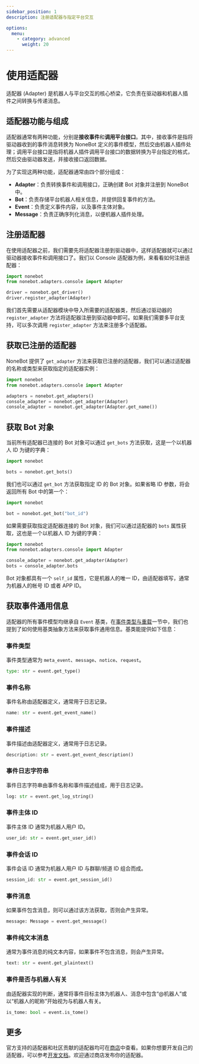 ```yaml
---
sidebar_position: 1
description: 注册适配器与指定平台交互

options:
  menu:
    - category: advanced
      weight: 20
---
```


# 使用适配器

适配器 (Adapter) 是机器人与平台交互的核心桥梁，它负责在驱动器和机器人插件之间转换与传递消息。

## 适配器功能与组成

适配器通常有两种功能，分别是**接收事件**和**调用平台接口**。其中，接收事件是指将驱动器收到的事件消息转换为 NoneBot 定义的事件模型，然后交由机器人插件处理；调用平台接口是指将机器人插件调用平台接口的数据转换为平台指定的格式，然后交由驱动器发送，并接收接口返回数据。

为了实现这两种功能，适配器通常由四个部分组成：

- **Adapter**：负责转换事件和调用接口，正确创建 Bot 对象并注册到 NoneBot 中。
- **Bot**：负责存储平台机器人相关信息，并提供回复事件的方法。
- **Event**：负责定义事件内容，以及事件主体对象。
- **Message**：负责正确序列化消息，以便机器人插件处理。

## 注册适配器

在使用适配器之前，我们需要先将适配器注册到驱动器中，这样适配器就可以通过驱动器接收事件和调用接口了。我们以 Console 适配器为例，来看看如何注册适配器：

```python {2,5} title=bot.py
import nonebot
from nonebot.adapters.console import Adapter

driver = nonebot.get_driver()
driver.register_adapter(Adapter)
```

我们首先需要从适配器模块中导入所需要的适配器类，然后通过驱动器的 `register_adapter` 方法将适配器注册到驱动器中即可。如果我们需要多平台支持，可以多次调用 `register_adapter` 方法来注册多个适配器。

## 获取已注册的适配器

NoneBot 提供了 `get_adapter` 方法来获取已注册的适配器，我们可以通过适配器的名称或类型来获取指定的适配器实例：

```python
import nonebot
from nonebot.adapters.console import Adapter

adapters = nonebot.get_adapters()
console_adapter = nonebot.get_adapter(Adapter)
console_adapter = nonebot.get_adapter(Adapter.get_name())
```

## 获取 Bot 对象

当前所有适配器已连接的 Bot 对象可以通过 `get_bots` 方法获取，这是一个以机器人 ID 为键的字典：

```python
import nonebot

bots = nonebot.get_bots()
```

我们也可以通过 `get_bot` 方法获取指定 ID 的 Bot 对象。如果省略 ID 参数，将会返回所有 Bot 中的第一个：

```python
import nonebot

bot = nonebot.get_bot("bot_id")
```

如果需要获取指定适配器连接的 Bot 对象，我们可以通过适配器的 `bots` 属性获取，这也是一个以机器人 ID 为键的字典：

```python
import nonebot
from nonebot.adapters.console import Adapter

console_adapter = nonebot.get_adapter(Adapter)
bots = console_adapter.bots
```

Bot 对象都具有一个 `self_id` 属性，它是机器人的唯一 ID，由适配器填写，通常为机器人的帐号 ID 或者 APP ID。

## 获取事件通用信息

适配器的所有事件模型均继承自 `Event` 基类，在[事件类型与重载](../appendices/overload.md)一节中，我们也提到了如何使用基类抽象方法来获取事件通用信息。基类能提供如下信息：

### 事件类型

事件类型通常为 `meta_event`、`message`、`notice`、`request`。

```python
type: str = event.get_type()
```

### 事件名称

事件名称由适配器定义，通常用于日志记录。

```python
name: str = event.get_event_name()
```

### 事件描述

事件描述由适配器定义，通常用于日志记录。

```python
description: str = event.get_event_description()
```

### 事件日志字符串

事件日志字符串由事件名称和事件描述组成，用于日志记录。

```python
log: str = event.get_log_string()
```

### 事件主体 ID

事件主体 ID 通常为机器人用户 ID。

```python
user_id: str = event.get_user_id()
```

### 事件会话 ID

事件会话 ID 通常为机器人用户 ID 与群聊/频道 ID 组合而成。

```python
session_id: str = event.get_session_id()
```

### 事件消息

如果事件包含消息，则可以通过该方法获取，否则会产生异常。

```python
message: Message = event.get_message()
```

### 事件纯文本消息

通常为事件消息的纯文本内容，如果事件不包含消息，则会产生异常。

```python
text: str = event.get_plaintext()
```

### 事件是否与机器人有关

由适配器实现的判断，通常将事件目标主体为机器人、消息中包含“@机器人”或以“机器人的昵称”开始视为与机器人有关。

```python
is_tome: bool = event.is_tome()
```

## 更多

官方支持的适配器和社区贡献的适配器均可在[商店](/store/adapters)中查看。如果你想要开发自己的适配器，可以参考[开发文档](../developer/adapter-writing.md)。欢迎通过商店发布你的适配器。
